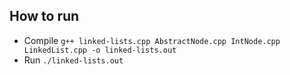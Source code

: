 ## How to run
- Compile
    ```g++ linked-lists.cpp AbstractNode.cpp IntNode.cpp LinkedList.cpp -o linked-lists.out```
- Run
    `./linked-lists.out`    